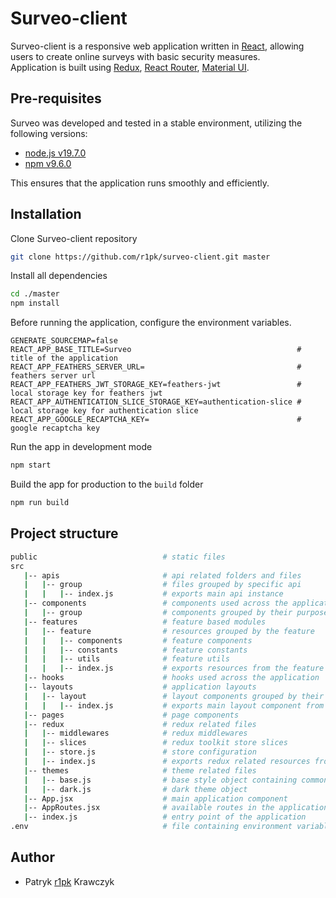 # Surveo-client

Surveo-client is a responsive web application written in [React](https://reactjs.org/), allowing users to create online surveys with basic security measures.  
Application is built using [Redux](https://redux.js.org/), [React Router](https://reacttraining.com/react-router/), [Material UI](https://mui.com/).

## Pre-requisites

Surveo was developed and tested in a stable environment, utilizing the following versions:

- [node.js v19.7.0](https://nodejs.org/en/)
- [npm v9.6.0](https://nodejs.org/en/download/)

This ensures that the application runs smoothly and efficiently.

## Installation

Clone Surveo-client repository

```bash
git clone https://github.com/r1pk/surveo-client.git master
```

Install all dependencies

```bash
cd ./master
npm install
```

Before running the application, configure the environment variables.

```env
GENERATE_SOURCEMAP=false
REACT_APP_BASE_TITLE=Surveo                                     # title of the application
REACT_APP_FEATHERS_SERVER_URL=                                  # feathers server url
REACT_APP_FEATHERS_JWT_STORAGE_KEY=feathers-jwt                 # local storage key for feathers jwt
REACT_APP_AUTHENTICATION_SLICE_STORAGE_KEY=authentication-slice # local storage key for authentication slice
REACT_APP_GOOGLE_RECAPTCHA_KEY=                                 # google recaptcha key
```

Run the app in development mode

```bash
npm start
```

Build the app for production to the `build` folder

```bash
npm run build
```

## Project structure

```bash
public                            # static files
src
   |-- apis                       # api related folders and files
   |   |-- group                  # files grouped by specific api
   |   |   |-- index.js           # exports main api instance
   |-- components                 # components used across the application
   |   |-- group                  # components grouped by their purpose
   |-- features                   # feature based modules
   |   |-- feature                # resources grouped by the feature
   |   |   |-- components         # feature components
   |   |   |-- constants          # feature constants
   |   |   |-- utils              # feature utils
   |   |   |-- index.js           # exports resources from the feature folder
   |-- hooks                      # hooks used across the application
   |-- layouts                    # application layouts
   |   |-- layout                 # layout components grouped by their purpose
   |   |   |-- index.js           # exports main layout component from the folder
   |-- pages                      # page components
   |-- redux                      # redux related files
   |   |-- middlewares            # redux middlewares
   |   |-- slices                 # redux toolkit store slices
   |   |-- store.js               # store configuration
   |   |-- index.js               # exports redux related resources from the folder
   |-- themes                     # theme related files
   |   |-- base.js                # base style object containing common styles
   |   |-- dark.js                # dark theme object
   |-- App.jsx                    # main application component
   |-- AppRoutes.jsx              # available routes in the application
   |-- index.js                   # entry point of the application
.env                              # file containing environment variables
```

## Author

- Patryk [r1pk](https://github.com/r1pk) Krawczyk
